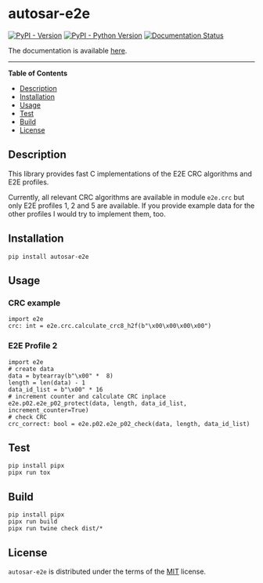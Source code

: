 # autosar-e2e

[![PyPI - Version](https://img.shields.io/pypi/v/autosar-e2e.svg)](https://pypi.org/project/autosar-e2e)
[![PyPI - Python Version](https://img.shields.io/pypi/pyversions/autosar-e2e.svg)](https://pypi.org/project/autosar-e2e)
[![Documentation Status](https://readthedocs.org/projects/autosar-e2e/badge/?version=latest)](https://autosar-e2e.readthedocs.io/en/latest/?badge=latest)

The documentation is available [here](https://autosar-e2e.readthedocs.io/en/latest/).

-----

**Table of Contents**

- [Description](#description)
- [Installation](#installation)
- [Usage](#usage)
- [Test](#test)
- [Build](#build)
- [License](#license)

## Description

This library provides fast C implementations of the E2E CRC algorithms and E2E profiles. 

Currently, all relevant CRC algorithms are available in module `e2e.crc`
but only E2E profiles 1, 2 and 5 are available. 
If you provide example data for the other profiles I would try to implement them, too.

## Installation

```console
pip install autosar-e2e
```

## Usage

### CRC example
```python3
import e2e
crc: int = e2e.crc.calculate_crc8_h2f(b"\x00\x00\x00\x00")
```

### E2E Profile 2
```python3
import e2e
# create data
data = bytearray(b"\x00" *  8)
length = len(data) - 1
data_id_list = b"\x00" * 16
# increment counter and calculate CRC inplace
e2e.p02.e2e_p02_protect(data, length, data_id_list, increment_counter=True)
# check CRC
crc_correct: bool = e2e.p02.e2e_p02_check(data, length, data_id_list)
```

## Test

```console
pip install pipx
pipx run tox
```

## Build

```console
pip install pipx
pipx run build
pipx run twine check dist/*
```

## License

`autosar-e2e` is distributed under the terms of the [MIT](https://spdx.org/licenses/MIT.html) license.
